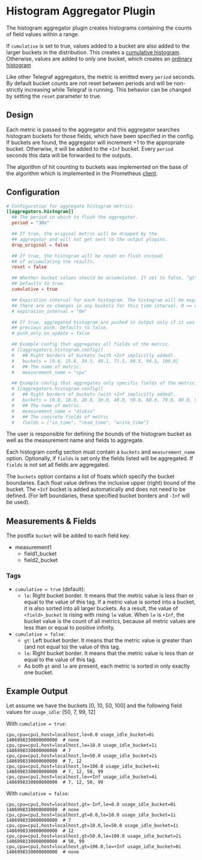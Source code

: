 # Histogram Aggregator Plugin

The histogram aggregator plugin creates histograms containing the counts of
field values within a range.

If `cumulative` is set to true, values added to a bucket are also added to the
larger buckets in the distribution. This creates a [cumulative histogram](https://en.wikipedia.org/wiki/Histogram#/media/File:Cumulative_vs_normal_histogram.svg).
Otherwise, values are added to only one bucket, which creates an [ordinary histogram](https://en.wikipedia.org/wiki/Histogram#/media/File:Cumulative_vs_normal_histogram.svg)

Like other Telegraf aggregators, the metric is emitted every `period` seconds.
By default bucket counts are not reset between periods and will be non-strictly
increasing while Telegraf is running. This behavior can be changed by setting the
`reset` parameter to true.

## Design

Each metric is passed to the aggregator and this aggregator searches
histogram buckets for those fields, which have been specified in the
config. If buckets are found, the aggregator will increment +1 to the appropriate
bucket. Otherwise, it will be added to the `+Inf` bucket.  Every `period`
seconds this data will be forwarded to the outputs.

The algorithm of hit counting to buckets was implemented on the base
of the algorithm which is implemented in the Prometheus
[client](https://github.com/prometheus/client_golang/blob/master/prometheus/histogram.go).

## Configuration

```toml
# Configuration for aggregate histogram metrics
[[aggregators.histogram]]
  ## The period in which to flush the aggregator.
  period = "30s"

  ## If true, the original metric will be dropped by the
  ## aggregator and will not get sent to the output plugins.
  drop_original = false

  ## If true, the histogram will be reset on flush instead
  ## of accumulating the results.
  reset = false

  ## Whether bucket values should be accumulated. If set to false, "gt" tag will be added.
  ## Defaults to true.
  cumulative = true

  ## Expiration interval for each histogram. The histogram will be expired if
  ## there are no changes in any buckets for this time interval. 0 == no expiration.
  # expiration_interval = "0m"

  ## If true, aggregated histogram are pushed to output only if it was updated since
  ## previous push. Defaults to false.
  # push_only_on_update = false

  ## Example config that aggregates all fields of the metric.
  # [[aggregators.histogram.config]]
  #   ## Right borders of buckets (with +Inf implicitly added).
  #   buckets = [0.0, 15.6, 34.5, 49.1, 71.5, 80.5, 94.5, 100.0]
  #   ## The name of metric.
  #   measurement_name = "cpu"

  ## Example config that aggregates only specific fields of the metric.
  # [[aggregators.histogram.config]]
  #   ## Right borders of buckets (with +Inf implicitly added).
  #   buckets = [0.0, 10.0, 20.0, 30.0, 40.0, 50.0, 60.0, 70.0, 80.0, 90.0, 100.0]
  #   ## The name of metric.
  #   measurement_name = "diskio"
  #   ## The concrete fields of metric
  #   fields = ["io_time", "read_time", "write_time"]
```

The user is responsible for defining the bounds of the histogram bucket as
well as the measurement name and fields to aggregate.

Each histogram config section must contain a `buckets` and `measurement_name`
option.  Optionally, if `fields` is set only the fields listed will be
aggregated.  If `fields` is not set all fields are aggregated.

The `buckets` option contains a list of floats which specify the bucket
boundaries.  Each float value defines the inclusive upper (right) bound of the bucket.
The `+Inf` bucket is added automatically and does not need to be defined.
(For left boundaries, these specified bucket borders and `-Inf` will be used).

## Measurements & Fields

The postfix `bucket` will be added to each field key.

- measurement1
  - field1_bucket
  - field2_bucket

### Tags

- `cumulative = true` (default):
  - `le`: Right bucket border. It means that the metric value is less than or
    equal to the value of this tag. If a metric value is sorted into a bucket,
    it is also sorted into all larger buckets. As a result, the value of
    `<field>_bucket` is rising with rising `le` value. When `le` is `+Inf`,
    the bucket value is the count of all metrics, because all metric values are
    less than or equal to positive infinity.
- `cumulative = false`:
  - `gt`: Left bucket border. It means that the metric value is greater than
    (and not equal to) the value of this tag.
  - `le`: Right bucket border. It means that the metric value is less than or
    equal to the value of this tag.
  - As both `gt` and `le` are present, each metric is sorted in only exactly
    one bucket.

## Example Output

Let assume we have the buckets [0, 10, 50, 100] and the following field values
for `usage_idle`: [50, 7, 99, 12]

With `cumulative = true`:

```text
cpu,cpu=cpu1,host=localhost,le=0.0 usage_idle_bucket=0i 1486998330000000000  # none
cpu,cpu=cpu1,host=localhost,le=10.0 usage_idle_bucket=1i 1486998330000000000  # 7
cpu,cpu=cpu1,host=localhost,le=50.0 usage_idle_bucket=2i 1486998330000000000  # 7, 12
cpu,cpu=cpu1,host=localhost,le=100.0 usage_idle_bucket=4i 1486998330000000000  # 7, 12, 50, 99
cpu,cpu=cpu1,host=localhost,le=+Inf usage_idle_bucket=4i 1486998330000000000  # 7, 12, 50, 99
```

With `cumulative = false`:

```text
cpu,cpu=cpu1,host=localhost,gt=-Inf,le=0.0 usage_idle_bucket=0i 1486998330000000000  # none
cpu,cpu=cpu1,host=localhost,gt=0.0,le=10.0 usage_idle_bucket=1i 1486998330000000000  # 7
cpu,cpu=cpu1,host=localhost,gt=10.0,le=50.0 usage_idle_bucket=1i 1486998330000000000  # 12
cpu,cpu=cpu1,host=localhost,gt=50.0,le=100.0 usage_idle_bucket=2i 1486998330000000000  # 50, 99
cpu,cpu=cpu1,host=localhost,gt=100.0,le=+Inf usage_idle_bucket=0i 1486998330000000000  # none
```
